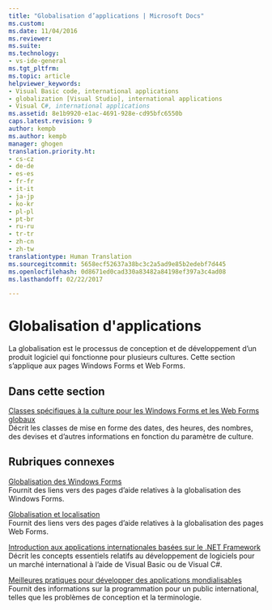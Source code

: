 ```yaml
---
title: "Globalisation d’applications | Microsoft Docs"
ms.custom: 
ms.date: 11/04/2016
ms.reviewer: 
ms.suite: 
ms.technology:
- vs-ide-general
ms.tgt_pltfrm: 
ms.topic: article
helpviewer_keywords:
- Visual Basic code, international applications
- globalization [Visual Studio], international applications
- Visual C#, international applications
ms.assetid: 8e1b9920-e1ac-4691-928e-cd95bfc6550b
caps.latest.revision: 9
author: kempb
ms.author: kempb
manager: ghogen
translation.priority.ht:
- cs-cz
- de-de
- es-es
- fr-fr
- it-it
- ja-jp
- ko-kr
- pl-pl
- pt-br
- ru-ru
- tr-tr
- zh-cn
- zh-tw
translationtype: Human Translation
ms.sourcegitcommit: 5658ecf52637a38bc3c2a5ad9e85b2edebf7d445
ms.openlocfilehash: 0d8671ed0cad330a83482a84198ef397a3c4ad08
ms.lasthandoff: 02/22/2017

---
```

# <a name="globalizing-applications"></a>Globalisation d'applications
La globalisation est le processus de conception et de développement d’un produit logiciel qui fonctionne pour plusieurs cultures. Cette section s’applique aux pages Windows Forms et Web Forms.  
  
## <a name="in-this-section"></a>Dans cette section  
 [Classes spécifiques à la culture pour les Windows Forms et les Web Forms globaux](../ide/culture-specific-classes-for-global-windows-forms-and-web-forms.md)  
 Décrit les classes de mise en forme des dates, des heures, des nombres, des devises et d’autres informations en fonction du paramètre de culture.  
  
## <a name="related-sections"></a>Rubriques connexes  
 [Globalisation des Windows Forms](http://msdn.microsoft.com/Library/72f6cd92-83be-45ec-aa37-9cb8e3ebc3c5)  
 Fournit des liens vers des pages d’aide relatives à la globalisation des Windows Forms.  
  
 [Globalisation et localisation](http://msdn.microsoft.com/Library/8ef3838e-9d05-4236-9dd0-ceecff9df80d)  
 Fournit des liens vers des pages d’aide relatives à la globalisation des pages Web Forms.  
  
 [Introduction aux applications internationales basées sur le .NET Framework](../ide/introduction-to-international-applications-based-on-the-dotnet-framework.md)  
 Décrit les concepts essentiels relatifs au développement de logiciels pour un marché international à l’aide de Visual Basic ou de Visual C#.  
  
 [Meilleures pratiques pour développer des applications mondialisables](http://msdn.microsoft.com/Library/f08169c7-aad8-4ec3-9a21-9ebd3b89986c)  
 Fournit des informations sur la programmation pour un public international, telles que les problèmes de conception et la terminologie.
